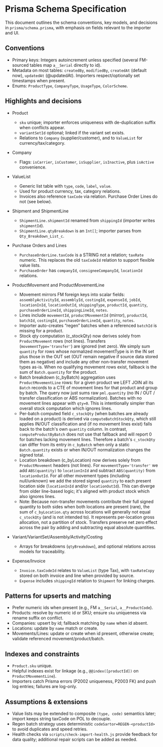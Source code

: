 # Prisma Schema Specification

This document outlines the schema conventions, key models, and decisions in `prisma/schema.prisma`, with emphasis on fields relevant to the importer and UI.

## Conventions

- Primary keys: Integers autoincrement unless specified (several FM-sourced tables map `a__Serial` directly to id).
- Metadata on most tables: `createdBy`, `modifiedBy`, `createdAt` (default now), `updatedAt` (@updatedAt). Importers respect/optionally set timestamps when present.
- Enums: `ProductType`, `CompanyType`, `UsageType`, `ColorScheme`.

## Highlights and decisions

- Product

  - `sku` unique; importer enforces uniqueness with de-duplication suffix when conflicts appear.
  - `variantSetId` optional; linked if the variant set exists.
  - Relations to `Company` (supplier/customer), and to `ValueList` for currency/tax/category.

- Company

  - Flags: `isCarrier`, `isCustomer`, `isSupplier`, `isInactive`, plus `isActive` convenience.

- ValueList

  - Generic list table with `type`, `code`, `label`, `value`.
  - Used for product currency, tax, category relations.
  - Invoices also reference `taxCode` via relation. Purchase Order Lines do not (see below).

- Shipment and ShipmentLine

  - `ShipmentLine.shipmentId` renamed from `shippingId` (importer writes `shipmentId`).
  - `ShipmentLine.qtyBreakdown` is an `Int[]`; importer parses from `Qty_Breakdown_List_c`.

- Purchase Orders and Lines

  - `PurchaseOrderLine.taxCode` is a STRING not a relation; `taxRate` numeric. This replaces the old `taxCodeId` relation to support flexible value lists.
  - `PurchaseOrder` has `companyId`, `consigneeCompanyId`, `locationId` relations.

- ProductMovement and ProductMovementLine

  - Movement mirrors FM foreign keys into scalar fields: `assemblyActivityId`, `assemblyId`, `costingId`, `expenseId`, `jobId`, `locationInId`, `locationOutId`, `shippingType`, `productId`, `quantity`, `purchaseOrderLineId`, `shippingLineId`, `notes`.
  - Lines include `movementId`, `productMovementId` (mirror), `productId`, `batchId`, `costingId`, `purchaseOrderLineId`, `quantity`, `notes`.
  - Importer auto-creates “regen” batches when a referenced `batchId` is missing for a product.
  - Stock qty computation (c_stockQty) now derives solely from `ProductMovement` rows (not lines). Transfers (`movementType='transfer'`) are ignored (net zero). We simply sum `quantity` for rows whose normalized movementType is in the IN set plus those in the OUT set (OUT remain negative if source data stored them as negative) and include any other non-transfer movement types as-is. When no qualifying movement rows exist, fallback is the sum of `Batch.quantity` for the product.
  - Batch breakdown (c_byBatch) aggregation uses `ProductMovementLine` rows: for a given product we LEFT JOIN all its `Batch` records to a CTE of movement lines for that product and group by batch. The query now just sums raw `pml.quantity` (no IN / OUT / transfer classification or ABS normalization). Batches with no movement lines appear with `qty=0`. This is intentionally simpler than overall stock computation which ignores lines.
  - Per-batch computed field `c_stockQty` (when batches are already loaded on a product) is derived via `computeBatchStockQty`, which still applies IN/OUT classification and (if no movement lines exist) falls back to the batch's own `quantity` column. In contrast, `computeProductByBatch` does not use that fallback and will report 0 for batches lacking movement lines. Therefore a batch's `c_stockQty` can differ from its entry in `c_byBatch` when only a static `Batch.quantity` exists or when IN/OUT normalization changes the signed total.
  - Location breakdown (c_byLocation) now derives solely from `ProductMovement` headers (not lines). For `movementType='transfer'` we add `ABS(quantity)` to `locationInId` and subtract `ABS(quantity)` from `locationOutId`. For all other movement types (including null/unknown) we add the stored signed `quantity` to each present location side (`locationInId` and/or `locationOutId`). This can diverge from older line-based logic; it's aligned with product stock which also ignores lines.
  - Note: Because non-transfer movements contribute their full signed quantity to both sides when both locations are present (rare), the sum of `c_byLocation.qty` across locations will generally not equal `c_stockQty` (and is not intended to). It represents per-location gross allocation, not a partition of stock. Transfers preserve net zero effect across the pair by adding and subtracting equal absolute quantities.

- Variant/VariantSet/Assembly/Activity/Costing

  - Arrays for breakdowns (`qtyBreakdown`), and optional relations across models for traceability.

- Expense/Invoice
  - `Invoice.taxCodeId` relates to `ValueList` (type Tax), with `taxRateCopy` stored on both invoice and line when provided by source.
  - `Expense` includes `shippingId` relation to `Shipment` for linking charges.

## Patterns for upserts and matching

- Prefer numeric ids when present (e.g., FM `a__Serial`, `a__ProductCode`).
- Products: resolve by numeric id or SKU; ensure `sku` uniqueness via rename suffix on conflict.
- Companies: upsert by id; fallback matching by `name` when id absent.
- Locations: update by `name` match or create.
- Movements/Lines: update or create when id present, otherwise create; validate referenced movement/product/batch.

## Indexes and constraints

- `Product.sku` unique.
- Helpful indexes exist for linkage (e.g., `@@index([productId])` on `ProductMovementLine`).
- Importers catch Prisma errors (P2002 uniqueness, P2003 FK) and push log entries; failures are log-only.

## Assumptions & extensions

- Value lists may be extended to composite `(type, code)` semantics later; import keeps string taxCode on POL to decouple.
- Regen batch strategy uses deterministic `codeSartor=REGEN-<productId>` to avoid duplicates and speed retries.
- Health checks via `scripts/check-import-health.js` provide feedback for data quality; additional repair scripts can be added as needed.
